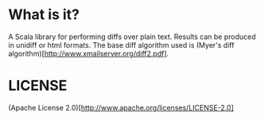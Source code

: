 # What is it?

A Scala library for performing diffs over plain text. Results can be produced in unidiff or html formats. The base 
diff algorithm used is (Myer's diff algorithm)[http://www.xmailserver.org/diff2.pdf].

# LICENSE

(Apache License 2.0)[http://www.apache.org/licenses/LICENSE-2.0]
